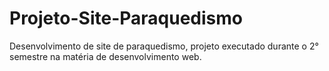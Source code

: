 # Projeto-Site-Paraquedismo
Desenvolvimento de site de paraquedismo, projeto executado durante o 2° semestre na matéria de desenvolvimento web.
